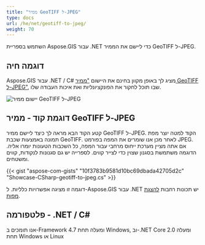 ```yaml
---
title: "ממיר GeoTIFF ל-JPEG"
type: docs
url: /he/net/geotiff-to-jpeg/
weight: 70
---
```


השתמש בספריית Aspose.GIS עבור .NET כדי ליישם את הממיר GeoTIFF ל-JPEG.

## **דוגמה חיה**

Aspose.GIS עבור .NET / C# מציג לך באופן מקוון בחינם את היישום ["ממיר GeoTIFF ל-JPEG"](https://products.aspose.app/gis/viewer/geotiff-to-jpeg), שבו תוכל לחקור את הפונקציונליות ואת איכות העבודה שלו.

![יישום ממיר GeoTIFF ל-JPEG](viewer.png)

## **דוגמת קוד - ממיר GeoTIFF ל-JPEG**

קטע הקוד הבא מראה לך כיצד ליישם ממיר GeoTIFF ל-JPEG. הקוד למטה יוצר מפת תמונה באמצעות שכבת GeoTIFF. לאחר מכן אנו שומרים את המפה בפורמט JPEG. אם אתה מציין מערכת ייחוס מרחבי עבור המפה, כל השכבות הטעונות יומרו אליה.
הדוגמה משתמשת בסגנון שצוין כדי לצייר קווים. לספרייה יש גם סגנונות לנקודות, קווים ומשטחים.

{{< gist "aspose-com-gists" "10f3783b9581d10bc69dbada42705d2c" "Showcase-CSharp-geotiff-to-jpeg.cs" >}}

דוגמה זו מציגה אפשרויות כלליות. ל-Aspose.GIS עבור .NET יש תכונות רחבות [להצגת מפות](https://docs.aspose.com/gis/net/map-rendering/).

## **פלטפורמה - ‎.NET / C#‎**

אנו תומכים ב-Framework 4.7 ומעלה תחת Windows, וב-.NET Core 2.0 ומעלה תחת Windows או Linux

